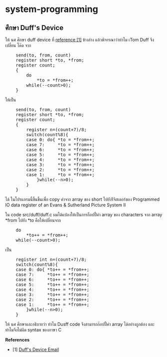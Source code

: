 # system-programming

## ศึกษา Duff's Device
<p>
ให้ นศ ศึกษา duff device ที่ <a href="http://www.lysator.liu.se/c/duffs-device.html">reference [1]</a> ข้างล่าง แล้วพิจารณาว่าทำไม  เTom Duff จึงเปลี่ยน โค๊ด จาก 
<pre>
	send(to, from, count)
	register short *to, *from;
	register count;
	{
		do
			*to = *from++;
		while(--count>0);
	}
</pre>
ให้เป็น 
<pre>
	send(to, from, count)
	register short *to, *from;
	register count;
	{
		register n=(count+7)/8;
		switch(count%8){
		case 0:	do{	*to = *from++;
		case 7:		*to = *from++;
		case 6:		*to = *from++;
		case 5:		*to = *from++;
		case 4:		*to = *from++;
		case 3:		*to = *from++;
		case 2:		*to = *from++;
		case 1:		*to = *from++;
			}while(--n>0);
		}
	}
</pre>
ได้ ในโปรแกรมนี้ขึ้นขึ้นเพื่อ copy ค่าจาก array ของ short ไปยังรีจิสเตอร์ของ Programmed IO data register of an Evans & Sutherland Picture System II 
<p>
ใน code src/duff/duff.c ผมได้แปลงให้เป็นการก็อปปี้ค่า array ของ characters จาก array *from ไปยัง *to คือให้เปลี่ยนจาก 
<pre>
	do
		*to++ = *from++;
	while(--count>0);
</pre>
เป็น 
<pre>
	register int n=(count+7)/8;
	switch(count%8){
	case 0:	do{	*to++ = *from++;
	case 7:		*to++ = *from++;
	case 6:		*to++ = *from++;
	case 5:		*to++ = *from++;
	case 4:		*to++ = *from++;
	case 3:		*to++ = *from++;
	case 2:		*to++ = *from++;
	case 1:		*to++ = *from++;
		}while(--n>0);
	}
</pre>
ให้ นศ ศึกษาและอธิบายว่า ทำไม  Dusff  code จึงสามารถก๊อปปี้ค่า  array   ได้อย่างถูกต้อง  และทำไมจึงไม่ผิด syntax ของภาษา C 
<p>
<p>
<b>References</b>
<p>
<ul>
<li>[1] <a href="http://www.lysator.liu.se/c/duffs-device.html">Duff's Device Email</a>
</ul>
